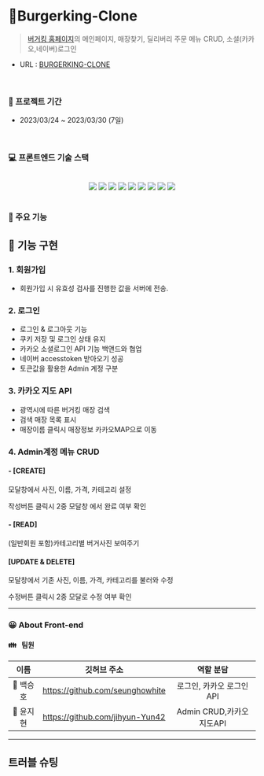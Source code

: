 # 🍔Burgerking-Clone

> [버거킹 홈페이지](https://www.burgerking.co.kr/#/home)의 메인페이지, 매장찾기, 딜리버리 주문 메뉴 CRUD, 소셜(카카오,네이버)로그인

- URL : [BURGERKING-CLONE](http://cloneburgerking.s3-website.ap-northeast-2.amazonaws.com/)

<br/>

### 📆 프로젝트 기간

- 2023/03/24 ~ 2023/03/30 (7일)

<br/>

### 💻 프론트엔드 기술 스택

<center>
<br/>
<div style="display: inline;">
<img src="https://img.shields.io/badge/react-61DAFB?style=for-the-badge&logo=react&logoColor=white">
<img src="https://img.shields.io/badge/javascript-F7DF1E?style=for-the-badge&logo=javascript&logoColor=black">
<img src="https://img.shields.io/badge/ReactQuery-FF4154?style=for-the-badge&logo=ReactQuery&logoColor=white">
</div>

<div style="display: inline;">
<img src="https://img.shields.io/badge/styled_components-DB7093?style=for-the-badge&logo=styledcomponents&logoColor=white">
<img src="https://img.shields.io/badge/axios-6236FF?style=for-the-badge&logo=axios&logoColor=white">
<img src="https://img.shields.io/badge/html5-E34F26?style=for-the-badge&logo=html5&logoColor=white">
<img src="https://img.shields.io/badge/css-1572B6?style=for-the-badge&logo=css3&logoColor=white">
</div>

<div style="display: inline;">
<img src="https://img.shields.io/badge/github-181717?style=for-the-badge&logo=github&logoColor=white">
<img src="https://img.shields.io/badge/git-F05032?style=for-the-badge&logo=git&logoColor=white"></div>
</center>
<br>

### 🔧 주요 기능



## 📝 기능 구현

### 1. 회원가입
- 회원가입 시 유효성 검사를 진행한 값을 서버에 전송.

### 2. 로그인

- 로그인 & 로그아웃 기능
- 쿠키 저장 및 로그인 상태 유지
- 카카오 소셜로그인 API 기능 백앤드와 협업
- 네이버 accesstoken 받아오기 성공
- 토큰값을 활용한 Admin 계정 구분

### 3. 카카오 지도 API
- 광역시에 따른 버거킹 매장 검색 
- 검색 매장 목록 표시
- 매장이름 클릭시 매장정보 카카오MAP으로 이동

### 4. Admin계정 메뉴 CRUD

#### - [CREATE]
모달창에서 사진, 이름, 가격, 카테고리 설정

작성버튼 클릭시 2중 모달창 에서 완료 여부 확인


#### - [READ]
(일반회원 포함)카테고리별 버거사진 보여주기


#### [UPDATE & DELETE]
모달창에서 기존 사진, 이름, 가격, 카테고리를 불러와 수정

수정버튼 클릭시 2중 모달로 수정 여부 확인



<hr/>

### 😀 About Front-end

#### 👪 &nbsp; 팀원

|   이름    |          깃허브 주소          |                            역할 분담                             |
| :-------: | :---------------------------: | :--------------------------------------------------------------: |
| 👦 백승호 |https://github.com/seunghowhite |로그인, 카카오 로그인API|
| 👧 윤지현 |https://github.com/jihyun-Yun42|Admin CRUD,카카오 지도API  |

<hr/>

## 트러블 슈팅


